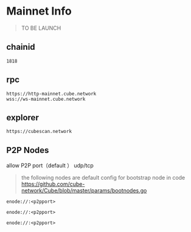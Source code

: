 # Mainnet Info

>TO BE LAUNCH

## chainid
```
1818
```
## rpc

```
https://http-mainnet.cube.network
wss://ws-mainnet.cube.network
```

## explorer
```
https://cubescan.network
```

## P2P Nodes

allow P2P port（default <p2pport>） udp/tcp

> the following nodes are default config for bootstrap node in code https://github.com/cube-network/Cube/blob/master/params/bootnodes.go

```
enode://:<p2pport>

enode://:<p2pport>

enode://:<p2pport>
```
